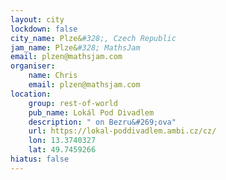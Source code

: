 ```yaml
---
layout: city
lockdown: false
city_name: Plze&#328;, Czech Republic
jam_name: Plze&#328; MathsJam
email: plzen@mathsjam.com
organiser:
    name: Chris
    email: plzen@mathsjam.com
location:
    group: rest-of-world
    pub_name: Lokál Pod Divadlem
    description: " on Bezru&#269;ova"
    url: https://lokal-poddivadlem.ambi.cz/cz/
    lon: 13.3740327
    lat: 49.7459266
hiatus: false
---
```


